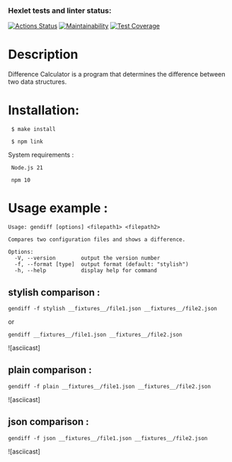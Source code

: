 ### Hexlet tests and linter status:
[![Actions Status](https://github.com/cushog74/frontend-project-46/actions/workflows/hexlet-check.yml/badge.svg)](https://github.com/cushog74/frontend-project-46/actions)
[![Maintainability](https://api.codeclimate.com/v1/badges/62102a8551abe9e36f95/maintainability)](https://codeclimate.com/github/cushog74/frontend-project-46/maintainability)
[![Test Coverage](https://api.codeclimate.com/v1/badges/62102a8551abe9e36f95/test_coverage)](https://codeclimate.com/github/cushog74/frontend-project-46/test_coverage)

# Description

Difference Calculator is a program that determines the difference between two data structures.

# Installation:

```
 $ make install

 $ npm link
```
System requirements :

```
 Node.js 21

 npm 10
```

# Usage example :

```
Usage: gendiff [options] <filepath1> <filepath2>

Compares two configuration files and shows a difference.

Options:
  -V, --version        output the version number
  -f, --format [type]  output format (default: "stylish")
  -h, --help           display help for command
```


## stylish comparison :
```
gendiff -f stylish __fixtures__/file1.json __fixtures__/file2.json
```
or
```
gendiff __fixtures__/file1.json __fixtures__/file2.json
```
![asciicast]

## plain comparison :
```
gendiff -f plain __fixtures__/file1.json __fixtures__/file2.json
```
![asciicast]

## json comparison :
```
gendiff -f json __fixtures__/file1.json __fixtures__/file2.json
```
![asciicast]
